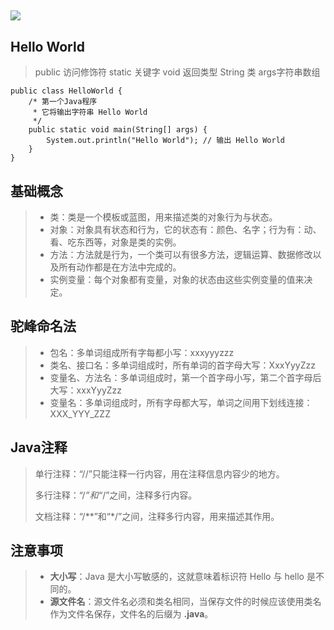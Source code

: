 ## ![](https://p3-juejin.byteimg.com/tos-cn-i-k3u1fbpfcp/a4f3e4bfe812455082af2ee6c9dfcbb3~tplv-k3u1fbpfcp-zoom-1.image)

## Hello World

> public 访问修饰符 static 关键字 void 返回类型 String 类 args字符串数组

```
public class HelloWorld {
    /* 第一个Java程序
     * 它将输出字符串 Hello World
     */
    public static void main(String[] args) {
        System.out.println("Hello World"); // 输出 Hello World
    }
}
```

## 基础概念

> -   类：类是一个模板或蓝图，用来描述类的对象行为与状态。
> -   对象：对象具有状态和行为，它的状态有：颜色、名字；行为有：动、看、吃东西等，对象是类的实例。
> -   方法：方法就是行为，一个类可以有很多方法，逻辑运算、数据修改以及所有动作都是在方法中完成的。
> -   实例变量：每个对象都有变量，对象的状态由这些实例变量的值来决定。

## 驼峰命名法

> -   包名：多单词组成所有字每都小写：xxxyyyzzz
> -   类名、接口名：多单词组成时，所有单词的首字母大写：XxxYyyZzz
> -   变量名、方法名：多单词组成时，第一个首字母小写，第二个首字母后大写：xxxYyyZzz
> -   变量名：多单词组成时，所有字母都大写，单词之间用下划线连接：XXX_YYY_ZZZ

## Java注释

> 单行注释：“//”只能注释一行内容，用在注释信息内容少的地方。
> 
> 多行注释：“/*”和“*/”之间，注释多行内容。
> 
> 文档注释：“/**”和“*/”之间，注释多行内容，用来描述其作用。

## 注意事项

> -   **大小写**：Java 是大小写敏感的，这就意味着标识符 Hello 与 hello 是不同的。
> -   **源文件名**：源文件名必须和类名相同，当保存文件的时候应该使用类名作为文件名保存，文件名的后缀为 **.java**。
